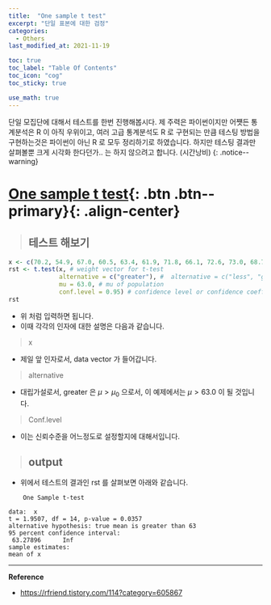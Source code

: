 ```yaml
---
title:  "One sample t test"
excerpt: "단일 표본에 대한 검정"
categories:
  - Others
last_modified_at: 2021-11-19

toc: true
toc_label: "Table Of Contents"
toc_icon: "cog"
toc_sticky: true

use_math: true
---
```


 단일 모집단에 대해서 테스트를 한번 진행해봅시다. 제 주력은 파이썬이지만 어쩃든 통계분석은 R 이 아직 우위이고, 여러 고급 통계분석도 R 로 구현되는 만큼 테스팅 방법을 구현하는것은 파이썬이 아닌 R 로 모두 정리하기로 하였습니다. 하지만 테스팅 결과만 살펴볼뿐 크게 시각화 한다던가.. 는 하지 않으려고 합니다. (시간낭비)
{: .notice--warning}

# [One sample t test](#link){: .btn .btn--primary}{: .align-center}

> ## 테스트 해보기

```R
x <- c(70.2, 54.9, 67.0, 60.5, 63.4, 61.9, 71.8, 66.1, 72.6, 73.0, 68.7, 70.3, 66.2, 55.6, 65.9)
rst <- t.test(x, # weight vector for t-test
              alternative = c("greater"), #  alternative = c("less", "greater", "two-sided")
              mu = 63.0, # mu of population
              conf.level = 0.95) # confidence level or confidence coefficient (1-α)
rst
```

- 위 처럼 입력하면 됩니다. 
- 이때 각각의 인자에 대한 설명은 다음과 같습니다. 

> x

- 제일 앞 인자로서, data vector 가 들어갑니다.

> alternative

- 대립가설로서, greater 은 $\mu > \mu_0$ 으로서, 이 예제에서는 $\mu > 63.0$ 이 될 것입니다.

> Conf.level

- 이는 신뢰수준을 어느정도로 설정할지에 대해서입니다.

> ## output

- 위에서 테스트의 결과인 rst 를 살펴보면 아래와 같습니다. 

```
	One Sample t-test

data:  x
t = 1.9507, df = 14, p-value = 0.0357
alternative hypothesis: true mean is greater than 63
95 percent confidence interval:
 63.27896      Inf
sample estimates:
mean of x 
```

---

**Reference**

- <https://rfriend.tistory.com/114?category=605867>

